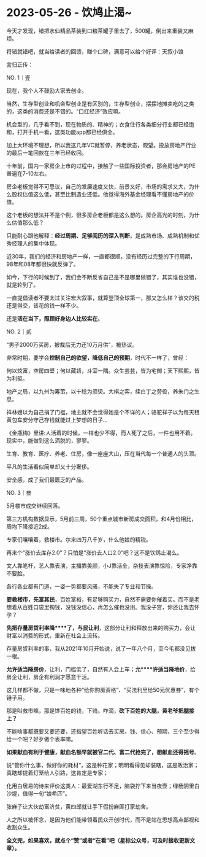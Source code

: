 # 2023-05-26 - 饮鸠止渴~

今天才发现，错把水仙精品茶装到口粮茶罐子里去了，500罐，倒出来重装又麻烦。

将错就错吧，就当给读者的回馈，赚个口碑，满意可以给个好评：天叙小馆

言归正传：

NO. 1｜壹

现在，我个人不鼓励大家去创业。

当然，生存型创业和机会型创业是有区别的，生存型创业，摆摆地摊卖吃的之类的，这类的消费还是不错的。“口红经济”效应嘛。

机会型的，几乎看不到，现在物质的、精神的；衣食住行各类细分行业都已经饱和，打开手机一看，这类功能app都已经俱全。

加上大环境不理想，所以我这几年VC就暂停，养老状态，观望。投放房地产行业的最后一笔回款在三年已经收回。

十年前，国内一家房企上市的过程中，接触了一些国际投资者，那会房地产的PE普遍在7-10左右。

房企老板觉得不可思议，自己的发展速度又快，前景又好，市场的需求又大，为什么股权估值这么低，甚至比制造业还低。他觉得海外基金经理看不懂房地产的价值。

这个老板的想法并不是个例，很多房企老板都是这么想的。房企高光的时刻，为什么估值那么低？

只能耐心跟他解释：**经过周期、足够阅历的深入判断**，是成熟市场、成熟机制和优秀经理人的集中体现。

近30年，我们的经济和房地产一样，一直都很顺，没有经历过完整的下行周期，98年和08年都很快就反弹了。  
  
如今，下行的时候到了，我们会不断反省自己是不是哪里做错了，其实谁也没错，就是轮到了。

一直提倡读者不要太过关注宏大叙事，就算登顶全球第一，那又怎么样？该交的税还是得交，该花的钱一样不少。

还是**活在当下，照顾好身边人比较实在**。

NO. 2｜贰

“男子2000万买房，被裁后无力还10万月供”，被热议。

非常时期，要学会**控制自己的欲望，降低自己的预期**，时代不一样了，曾经：

何以炫富，空房四壁；何以藏娇，斗室一隅。众生芸芸，皆为宅御；天下熙熙，皆为利驱。

地产之局，以九州为筹策，以十稔为须臾。大棋之弈，续白丁之劳役，养朱门之生息。

祥林嫂以为自己捐了门槛，地主就不会觉得她是个不详的人；骆驼祥子以为每天租黄包车安分守己存钱就能过上梦想的日子…

《金瓶梅》里讲:人活着的时候，一样也少不得，而人死了之后，一件也用不着。现实中，能做到这么洒脱的，寥寥。

生育、教育、医疗、养老、住房，像一座座大山，压在当代每一个普通人的头顶。

平凡的生活看似简单却又十分奢侈。

安全感，成了我们最匮乏的产品。

NO. 3｜叁

5月楼市成交继续回落。

第三方机构数据显示，5月前三周，50个重点城市新房成交面积，和4月份相比，周均下降接近2成。

专家们嚷嚷着，救楼市。尔来四万八千岁，什么他娘的精锐。

再来个“涨价去库存2.0”？只怕是“涨价去人口2.0”吧？这不是饮鸩止渴么。

文人靠笔杆，艺人靠表演，主播靠美颜，小J靠活全，杂技表演靠惊险，专家净靠不要脸。

各行各业都有门道，一姿一势都要风骚，不能失了专业和节操。

**要救楼市，先富其民**，百姓富裕，有足够购买力，自然不需要你催着买。而不是老想着从百姓口袋里掏钱，没钱没信心，再怎么催也没用。我没子宫，你还让我去怀孕？

**先把存量房贷利率降****了，与民让利**，这部分让利和释放出来的购买力，会让财富以消费的形式，重新在社会上流转。

存量房贷利率的事，我从2021年10月开始说，说了一年八个月，至今毛都没见拔一根。

**允许适当降房价**，让利，门槛低了，自然有人会上车；**允****许适当降地价**，给房企让利，房企有利润才愿意干活。

这几样都不做，只是一味地各种“给你购房资格”、“买法利里给50元优惠券”，有个锤子用。

那是叫救市嘛，那是馋百姓的钱，下贱。咋滴，**砍下百姓的大腿，黄老爷把腿接上？**

不能啥事都既要又要还要，还指望百姓听话去买房。钱、信心、预期，三个至少得给一个吧？好歹做个表率嘛。

**如果献血有利于健康，献血名额早就被官二代、富二代抢完了，想献血还得摇号**。

说“管你什么事，做好你的耗材”，这是种花家；明明看得见却装瞎，这是政治家；真瞎却提着灯笼给人引路，这肯定是专家；

化用白居易的诗来评价这类人：最爱湖东行不足，脑袋拧下来当夜壶；绿杨阴里白沙堤，值得一句“娘希匹”。

张麻子让大伙劫富济贫，黄四郎就让手下假扮麻匪打家劫舍。

人之所以被怀念，是因为他们能带领着民众开创时代，而不是站在思想高点鄙视和收割众生。

**全文完，如果喜欢，就点个“赞”或者“在看”吧（星标公众号，可及时接收更新文章）。**